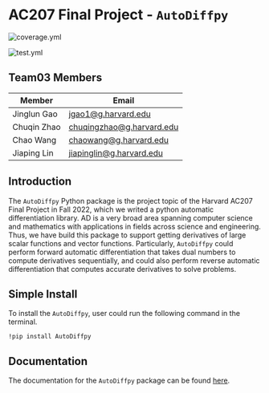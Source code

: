 # AC207 Final Project - `AutoDiffpy`

![coverage.yml](https://code.harvard.edu/CS107/team03/actions/workflows/coverage.yml/badge.svg)

![test.yml](https://code.harvard.edu/CS107/team03/actions/workflows/test.yml/badge.svg)

## Team03 Members
|    Member   |         Email             | 
|-------------|---------------------------|
| Jinglun Gao | jgao1@g.harvard.edu       |
| Chuqin Zhao | chuqingzhao@g.harvard.edu | 
| Chao Wang   | chaowang@g.harvard.edu    | 
| Jiaping Lin | jiapinglin@g.harvard.edu  |  


## Introduction
The `AutoDiffpy` Python package is the project topic of the Harvard AC207 Final Project in Fall 2022, which we writed a python automatic differentiation library. AD is a very broad area spanning computer science and mathematics with applications in fields across science and engineering. Thus, we have build this package to support getting derivatives of large scalar functions and vector functions. Particularly, `AutoDiffpy` could perform forward automatic differentiation that takes dual numbers to compute derivatives sequentially, and could also perform reverse automatic differentiation that computes accurate derivatives to solve problems.

## Simple Install
To install the `AutoDiffpy`, user could run the following command in the terminal.
```
!pip install AutoDiffpy
```
## Documentation
The documentation for the `AutoDiffpy` package can be found [here](https://code.harvard.edu/CS107/team03/blob/jil3612/docs/documentation.md).
